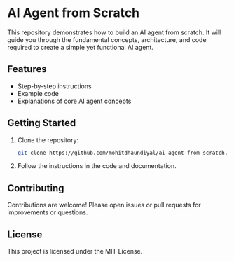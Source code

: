 # AI Agent from Scratch

This repository demonstrates how to build an AI agent from scratch. It will guide you through the fundamental concepts, architecture, and code required to create a simple yet functional AI agent.

## Features
- Step-by-step instructions
- Example code
- Explanations of core AI agent concepts

## Getting Started
1. Clone the repository:
   ```bash
   git clone https://github.com/mohitdhaundiyal/ai-agent-from-scratch.git
   ```
2. Follow the instructions in the code and documentation.

## Contributing
Contributions are welcome! Please open issues or pull requests for improvements or questions.

## License
This project is licensed under the MIT License.
